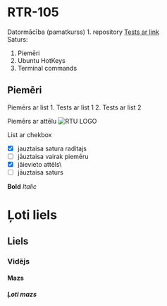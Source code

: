 # RTR-105
Datormācība (pamatkurss) 1. repository
[Tests ar link](https://ortus.rtu.lv)  
Saturs:
1. Piemēri
2. Ubuntu HotKeys
3. Terminal commands

## Piemēri
Piemērs ar list
	1. Tests ar list 1
	2. Tests ar list 2

Piemērs ar attēlu
![RTU LOGO](https://upload.wikimedia.org/wikipedia/lv/thumb/f/fd/RTU_logo_2017.svg/1232px-RTU_logo_2017.svg.png)

List ar chekbox
- [x] jauztaisa satura raditajs
- [ ] jāuztaisa vairak piemēru
- [x] jāievieto attēls\
- [ ] jāuztaisa saturs

**Bold**
*Italic*
# Ļoti liels
## Liels
### Vidējs
#### Mazs
##### Ļoti mazs
